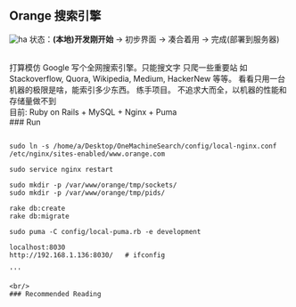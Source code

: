 ## Orange 搜索引擎
![ha]("SHOT.png")
状态：__(本地)开发刚开始__ -> 初步界面 -> 凑合着用 -> 完成(部署到服务器)



<br/>
打算模仿 Google 写个全网搜索引擎。只能搜文字  
只爬一些重要站 如 Stackoverflow, Quora, Wikipedia, Medium, HackerNew 等等。  
看看只用一台机器的极限是啥，能索引多少东西。  
练手项目。  
不追求大而全，以机器的性能和存储量做不到  

<br/>
目前:  
Ruby on Rails + MySQL + Nginx + Puma  

<br/>
### Run

```

sudo ln -s /home/a/Desktop/OneMachineSearch/config/local-nginx.conf  /etc/nginx/sites-enabled/www.orange.com

sudo service nginx restart

sudo mkdir -p /var/www/orange/tmp/sockets/
sudo mkdir -p /var/www/orange/tmp/pids/

rake db:create
rake db:migrate

sudo puma -C config/local-puma.rb -e development

localhost:8030
http://192.168.1.136:8030/   # ifconfig

'''

<br/>
### Recommended Reading
















